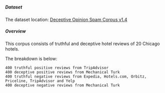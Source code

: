 ##### Dataset
The dataset location: [Deceptive Opinion Spam Corpus v1.4](https://myleott.com/op-spam.html)

##### Overview

This corpus consists of truthful and deceptive hotel reviews of 20 Chicago hotels. 

The breakdown is below:

    400 truthful positive reviews from TripAdvisor 
    400 deceptive positive reviews from Mechanical Turk 
    400 truthful negative reviews from Expedia, Hotels.com, Orbitz, Priceline, TripAdvisor and Yelp 
    400 deceptive negative reviews from Mechanical Turk 
